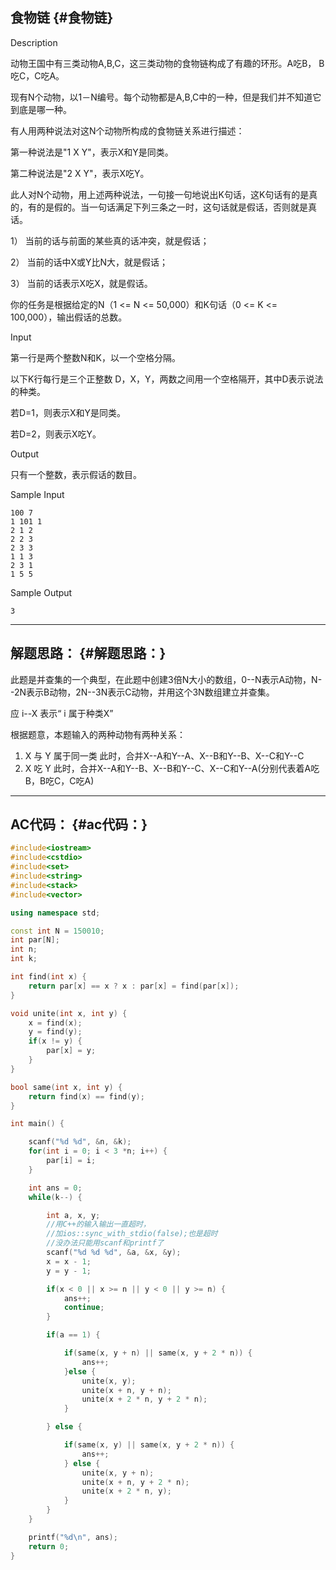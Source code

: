 ## 食物链 {#食物链}

Description

动物王国中有三类动物A,B,C，这三类动物的食物链构成了有趣的环形。A吃B， B吃C，C吃A。

现有N个动物，以1－N编号。每个动物都是A,B,C中的一种，但是我们并不知道它到底是哪一种。

有人用两种说法对这N个动物所构成的食物链关系进行描述：

第一种说法是"1 X Y"，表示X和Y是同类。

第二种说法是"2 X Y"，表示X吃Y。

此人对N个动物，用上述两种说法，一句接一句地说出K句话，这K句话有的是真的，有的是假的。当一句话满足下列三条之一时，这句话就是假话，否则就是真话。

1） 当前的话与前面的某些真的话冲突，就是假话；

2） 当前的话中X或Y比N大，就是假话；

3） 当前的话表示X吃X，就是假话。

你的任务是根据给定的N（1 &lt;= N &lt;= 50,000）和K句话（0 &lt;= K &lt;= 100,000），输出假话的总数。

Input

第一行是两个整数N和K，以一个空格分隔。

以下K行每行是三个正整数 D，X，Y，两数之间用一个空格隔开，其中D表示说法的种类。

若D=1，则表示X和Y是同类。

若D=2，则表示X吃Y。

Output

只有一个整数，表示假话的数目。

Sample Input

```
100 7
1 101 1 
2 1 2
2 2 3 
2 3 3 
1 1 3 
2 3 1 
1 5 5

```

Sample Output

```
3

```

---

## 解题思路： {#解题思路：}

此题是并查集的一个典型，在此题中创建3倍N大小的数组，0--N表示A动物，N--2N表示B动物，2N--3N表示C动物，并用这个3N数组建立并查集。

应 i--X 表示“ i 属于种类X”

根据题意，本题输入的两种动物有两种关系：

1. X 与 Y 属于同一类 此时，合并X--A和Y--A、X--B和Y--B、X--C和Y--C
2. X 吃 Y 此时，合并X--A和Y--B、X--B和Y--C、X--C和Y--A\(分别代表着A吃B，B吃C，C吃A\)

---

## AC代码： {#ac代码：}

```cpp
#include<iostream>
#include<cstdio>
#include<set>
#include<string>
#include<stack>
#include<vector>

using namespace std;

const int N = 150010;
int par[N];
int n;
int k;

int find(int x) {
    return par[x] == x ? x : par[x] = find(par[x]);
}

void unite(int x, int y) {
    x = find(x);
    y = find(y);
    if(x != y) {
        par[x] = y;
    }
}

bool same(int x, int y) {
    return find(x) == find(y);
}

int main() {

    scanf("%d %d", &n, &k);
    for(int i = 0; i < 3 *n; i++) {
        par[i] = i;
    }

    int ans = 0;
    while(k--) {

        int a, x, y;
        //用C++的输入输出一直超时，
        //加ios::sync_with_stdio(false);也是超时
        //没办法只能用scanf和printf了 
        scanf("%d %d %d", &a, &x, &y);
        x = x - 1;
        y = y - 1;

        if(x < 0 || x >= n || y < 0 || y >= n) {
            ans++;
            continue;
        }            

        if(a == 1) {

            if(same(x, y + n) || same(x, y + 2 * n)) {
                ans++;
            }else {
                unite(x, y);
                unite(x + n, y + n);
                unite(x + 2 * n, y + 2 * n);
            }        

        } else {

            if(same(x, y) || same(x, y + 2 * n)) {
                ans++;
            } else {
                unite(x, y + n);
                unite(x + n, y + 2 * n);
                unite(x + 2 * n, y);
            }
        }
    }

    printf("%d\n", ans);
    return 0;
}
```



